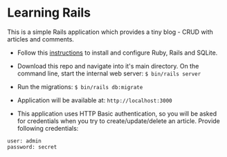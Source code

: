 # Learning Rails

This is a simple Rails application which provides a tiny blog - CRUD with articles and comments.

- Follow this [instructions](http://guides.rubyonrails.org/getting_started.html#installing-rails) to install and configure Ruby, Rails and SQLite.

- Download this repo and navigate into it's main directory. On the command line, start the internal web server:
`$ bin/rails server`

- Run the migrations:
`$ bin/rails db:migrate`

- Application will be available at: 
`http://localhost:3000`

- This application uses HTTP Basic authentication, so you will be asked for credentials when you try to create/update/delete an article. Provide following credentials:
```
user: admin  
password: secret
```